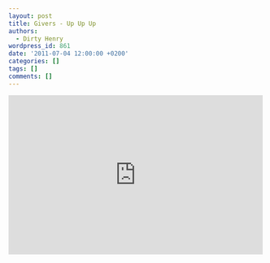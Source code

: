```yaml
---
layout: post
title: Givers - Up Up Up
authors:
  - Dirty Henry
wordpress_id: 861
date: '2011-07-04 12:00:00 +0200'
categories: []
tags: []
comments: []
---
```

<iframe width="500" height="314" src="http://www.youtube.com/embed/A0vzHSPmTfE" frameborder="0" allowfullscreen></iframe>
